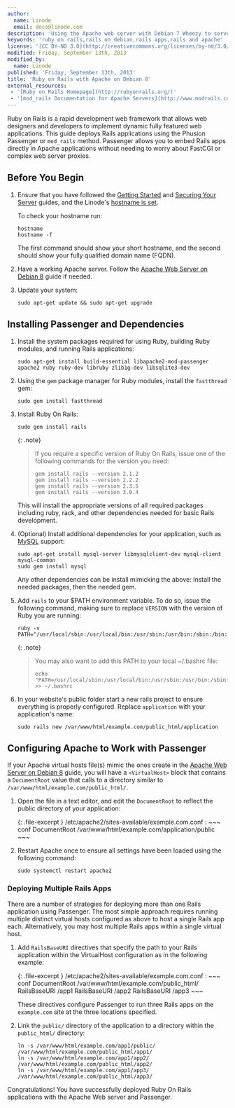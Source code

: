 ```yaml
---
author:
  name: Linode
  email: docs@linode.com
description: 'Using the Apache web server with Debian 7 Wheezy to serve Ruby on Rails applications.'
keywords: 'ruby on rails,rails on debian,rails apps,rails and apache'
license: '[CC BY-ND 3.0](http://creativecommons.org/licenses/by-nd/3.0/us/)'
modified: Friday, September 13th, 2013
modified_by:
  name: Linode
published: 'Friday, September 13th, 2013'
title: 'Ruby on Rails with Apache on Debian 8'
external_resources:
 - '[Ruby on Rails Homepage](http://rubyonrails.org/)'
 - '[mod_rails Documentation for Apache Servers](http://www.modrails.com/documentation/Users%20guide%20Apache.html)'
---
```


Ruby on Rails is a rapid development web framework that allows web designers and developers to implement dynamic fully featured web applications. This guide deploys Rails applications using the Phusion Passenger or `mod_rails` method. Passenger allows you to embed Rails apps directly in Apache applications without needing to worry about FastCGI or complex web server proxies.

## Before You Begin

1.  Ensure that you have followed the [Getting Started](/docs/getting-started) and [Securing Your Server](/docs/security/securing-your-server) guides, and the Linode's [hostname is set](/docs/getting-started#setting-the-hostname).

    To check your hostname run:

        hostname
        hostname -f

    The first command should show your short hostname, and the second should show your fully qualified domain name (FQDN).

2.  Have a working Apache server. Follow the [Apache Web Server on Debian 8]() guide if needed.

3.  Update your system:

        sudo apt-get update && sudo apt-get upgrade


## Installing Passenger and Dependencies

1.  Install the system packages required for using Ruby, building Ruby modules, and running Rails applications:

        sudo apt-get install build-essential libapache2-mod-passenger apache2 ruby ruby-dev libruby zlib1g-dev libsqlite3-dev

2.  Using the `gem` package manager for Ruby modules, install the `fastthread` gem:

        sudo gem install fastthread

3.  Install Ruby On Rails:

        sudo gem install rails

    {: .note}
    >
    >If you require a specific version of Ruby On Rails, issue one of the following commands for the version you need:
    >
    >     gem install rails --version 2.1.2
    >     gem install rails --version 2.2.2
    >     gem install rails --version 2.3.5
    >     gem install rails --version 3.0.4

    This will install the appropriate versions of all required packages including ruby, rack, and other dependencies needed for basic Rails development.

4.  (Optional) Install additional dependencies for your application, such as [MySQL](/docs/databases/mysql/mysql-relational-databases-debian-8) support:

        sudo apt-get install mysql-server libmysqlclient-dev mysql-client mysql-common
        sudo gem install mysql

    Any other dependencies can be install mimicking the above: Install the needed packages, then the needed gem.

5.  Add `rails` to your $PATH environment variable. To do so, issue the following command, making sure to replace `VERSION` with the version of Ruby you are running:
        
        ruby -v
        PATH="/usr/local/sbin:/usr/local/bin:/usr/sbin:/usr/bin:/sbin:/bin:/usr/games:/var/lib/gems/VERSION/bin"

    {: .note}
    >
    >You may also want to add this PATH to your local \~/.bashrc file:
    >
    >     echo "PATH=/usr/local/sbin:/usr/local/bin:/usr/sbin:/usr/bin:/sbin:/bin:/usr/games:/var/lib/gems/VERSION/bin" >> ~/.bashrc

6.  In your website's public folder start a new rails project to ensure everything is properly configured. Replace `application` with your application's name:

        sudo rails new /var/www/html/example.com/public_html/application


## Configuring Apache to Work with Passenger

If your Apache virtual hosts file(s) mimic the ones create in the [Apache Web Server on Debian 8](/docs/websites/apache/apache-web-server-debian-8) guide, you will have a `<VirtualHost>` block that contains a `DocumentRoot` value that calls to a directory similar to `/var/www/html/example.com/public_html/`.

1.  Open the file in a text editor, and edit the `DocumentRoot` to reflect the public directory of your application:

    {: .file-excerpt }
    /etc/apache2/sites-available/example.com.conf
    :   ~~~ conf
        DocumentRoot /var/www/html/example.com/application/public
        ~~~

2.  Restart Apache once to ensure all settings have been loaded using the following command:

        sudo systemctl restart apache2


### Deploying Multiple Rails Apps

There are a number of strategies for deploying more than one Rails application using Passenger. The most simple approach requires running multiple distinct virtual hosts configured as above to host a single Rails app each. Alternatively, you may host multiple Rails apps within a single virtual host.

1.  Add `RailsBaseURI` directives that specify the path to your Rails application within the VirtualHost configuration as in the following example:

    {: .file-excerpt }
    /etc/apache2/sites-available/example.com.conf
    :   ~~~ conf
        DocumentRoot /var/www/html/example.com/public_html/
        RailsBaseURI /app1
        RailsBaseURI /app2 
        RailsBaseURI /app3
        ~~~

    These directives configure Passenger to run three Rails apps on the `example.com` site at the three locations specified.

2.  Link the `public/` directory of the application to a directory within the `public_html/` directory:

        ln -s /var/www/html/example.com/app1/public/ /var/www/html/example.com/public_html/app1/
        ln -s /var/www/html/example.com/app1/app2/ /var/www/html/example.com/public_html/app2/
        ln -s /var/www/html/example.com/app1/app3/ /var/www/html/example.com/public_html/app3/

Congratulations! You have successfully deployed Ruby On Rails applications with the Apache Web server and Passenger.